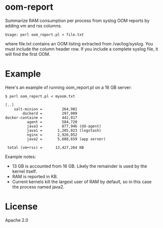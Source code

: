 # oom-report
Summarize RAM consumption per process from syslog OOM reports by adding vm and rss columns.

```
Usage: perl oom_report.pl < file.txt
```
where file.txt contains an OOM listing extracted from /var/log/syslog. You must include the column header row. If you include a complete syslog file, it will find the first OOM.

# Example

Here's an example of running oom_report.pl on a 16 GB server:

```
$ perl oom_report.pl < myoom.txt

[..]
    salt-minion =         264,981
        dockerd =         297,009
docker-containe =         442,017
          agent =         584,720
          java3 =         877,946 (dd-agent)
          java1 =       1,205,023 (logstash)
          nginx =       2,926,052
          java2 =       5,608,659 (app server)

 total (vm+rss) =      13,427,264 KB
```
Example notes:

* 13 GB is accounted from 16 GB. Likely the remainder is used by the kernel itself.
* RAM is reported in KB.
* Current kernels kill the largest user of RAM by default, so in this case the process named java2.

# License

Apache 2.0

